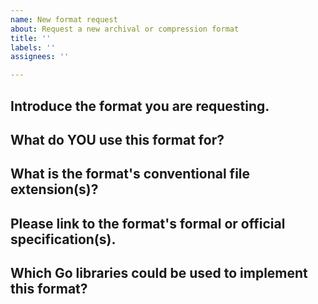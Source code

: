```yaml
---
name: New format request
about: Request a new archival or compression format
title: ''
labels: ''
assignees: ''

---
```


<!--
This template is specifically for adding support for a new archive or compression format to the library. Please, precisely one format per issue.
To fill this out, replace these comments with your answers.
-->

## Introduce the format you are requesting.
<!-- What is it called, what is it used for, etc? Some background information. -->


## What do YOU use this format for?
<!-- We want to know YOUR specific use cases; why do YOU need this format? -->


## What is the format's conventional file extension(s)?
<!-- Don't overthink this one, it's a simple question. -->


## Please link to the format's formal or official specification(s).
<!-- If there isn't a formal spec, link to the most official documentation for the format. Note that unstandardized formats are less likely to be added unless it is in high-enough demand. -->


## Which Go libraries could be used to implement this format?
<!-- This project itself does not actually implement low-level format reading and writing algorithms, so link to pure-Go libraries that do. Dependencies that use cgo or invoke external commands are not eligible for this project. -->
